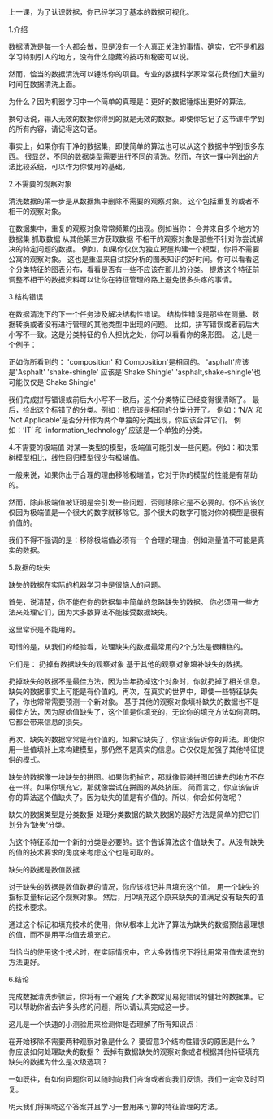 上一课，为了认识数据，你已经学习了基本的数据可视化。

1.介绍

数据清洗是每一个人都会做，但是没有一个人真正关注的事情。确实，它不是机器学习特别引人的地方，没有什么隐藏的技巧和秘密可以说。

然而，恰当的数据清洗可以锤炼你的项目。专业的数据科学家常常花费他们大量的时间在数据清洗上面。

为什么？因为机器学习中一个简单的真理是：更好的数据锤炼出更好的算法。

换句话说，输入无效的数据你得到的就是无效的数据。即使你忘记了这节课中学到的所有内容，请记得这句话。

事实上，如果你有干净的数据集，即使简单的算法也可以从这个数据中学到很多东西。
很显然，不同的数据类型需要进行不同的清洗。然而，在这一课中列出的方法比较系统，可以作为你使用的基础。

2.不需要的观察对象

清洗数据的第一步是从数据集中删除不需要的观察对象。
这个包括重复的或者不相干的观察对象。

在数据集中，重复的观察对象常常频繁的出现。例如当你：
  合并来自多个地方的数据集
  抓取数据
  从其他第三方获取数据
不相干的观察对象是那些不针对你尝试解决的特定问题的数据。
例如，如果你仅仅为独立房屋构建一个模型，你将不需要公寓的观察对象。
这也是重温来自试探分析的图表知识的好时间。你可以看看这个分类特征的图表分布，看看是否有一些不应该在那儿的分类。
提炼这个特征前调整不相干的数据资料可以让你在特征管理的路上避免很多头疼的事情。

3.结构错误

在数据清洗下的下一个任务涉及解决结构性错误。
结构性错误是那些在测量、数据转换或者没有进行管理的其他类型中出现的问题。
比如，拼写错误或者前后大小写不一致。这是分类特征的令人担忧之处，你可以看看你的条形图。
这儿是一个例子：

正如你所看到的：
'composition' 和'Composition'是相同的。
'asphalt'应该是'Asphalt'
'shake-shingle' 应该是'Shake Shingle'
'asphalt,shake-shingle'也可能仅仅是'Shake Shingle'

我们完成拼写错误或前后大小写不一致后，这个分类特征已经变得很清晰了。
最后，捡出这个标错了的分类。例如：把应该是相同的分类分开了。
例如：’N/A’ 和 ’Not Applicable’是否分开作为两个单独的分类出现，你应该合并它们。
例如：’IT’ 和 ’information_technology’ 应该是一个单独的分类。

4.不需要的极端值
对某一类型的模型，极端值可能引发一些问题。例如：和决策树模型相比，线性回归模型很少有极端值。

一般来说，如果你出于合理的理由移除极端值，它对于你的模型的性能是有帮助的。

然而，除非极端值被证明是会引发一些问题，否则移除它是不必要的。你不应该仅仅因为极端值是一个很大的数字就移除它。那个很大的数字可能对你的模型是很有价值的。

我们不得不强调的是：移除极端值必须有一个合理的理由，例如测量值不可能是真实的数据。


5.数据的缺失

缺失的数据在实际的机器学习中是很恼人的问题。

首先，说清楚，你不能在你的数据集中简单的忽略缺失的数据。
你必须用一些方法来处理它们，因为大多数算法不能接受数据缺失。

这里常识是不能用的。

可惜的是，从我们的经验看，处理缺失的数据最常用的2个方法是很糟糕的。

它们是：
  扔掉有数据缺失的观察对象
  基于其他的观察对象填补缺失的数据。

扔掉缺失的数据不是最佳方法，因为当年扔掉这个对象时，你就扔掉了相关信息。缺失的数据事实上可能是有价值的。再次，在真实的世界中，即使一些特征缺失了，你也常常需要预测一个新对象。
基于其他的观察对象填补缺失的数据也不是最佳方法，因为原始值缺失了，这个值是你填充的，无论你的填充方法如何高明，它都会带来信息的损失。

再次，缺失的数据常常是有价值的，如果它缺失了，你应该告诉你的算法。即使你用一些值填补上来构建模型，那仍然不是真实的信息。它仅仅是加强了其他特征提供的模式。

缺失的数据像一块缺失的拼图。如果你扔掉它，那就像假装拼图凹进去的地方不存在一样。如果你填充它，那就像尝试在拼图的某处挤压。
简而言之，你应该告诉你的算法这个值缺失了。因为缺失的值是有价值的。所以，你会如何做呢？

缺失的数据类型是分类数据
处理分类数据的缺失数据的最好方法是简单的把它们划分为‘缺失’分类。

为这个特征添加一个新的分类是必要的。这个告诉算法这个值缺失了。从没有缺失的值的技术要求的角度来考虑这个也是可取的。

缺失的数据是数值数据

对于缺失的数据是数值数据的情况，你应该标记并且填充这个值。
用一个缺失的指标变量标记这个观察对象。
然后，用0填充这个原来缺失的值满足没有缺失的值的技术要求。

通过这个标记和填充技术的使用，你从根本上允许了算法为缺失的数据预估最理想的值，而不是用平均值去填充它。

当恰当的使用这个技术时，在实际情况中，它大多数情况下将比用常用值去填充的方法更好。

6.结论

完成数据清洗步骤后，你将有一个避免了大多数常见易犯错误的健壮的数据集。它可以帮助你省去许多头疼的问题，所以请认真完成这一步。

这儿是一个快速的小测验用来检测你是否理解了所有知识点：

在开始移除不需要两种观察对象是什么？
要留意3个结构性错误的原因是什么？
你应该如何处理缺失的数据？
丢掉有数据缺失的观察对象或者根据其他特征填充缺失的数据为什么是次级选项？

一如既往，有如何问题你可以随时向我们咨询或者向我们反馈。我们一定会及时回复。

明天我们将揭晓这个答案并且学习一套用来可靠的特征管理的方法。

